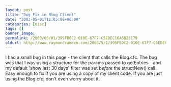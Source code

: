 ```yaml
---
layout: post
title: "Bug Fix in Blog Client"
date: "2003-05-01T12:05:08+06:00"
categories: [misc]
tags: []
banner_image: 
permalink: /2003/05/01/395FB0C2-010E-67F7-C5EDEC16A6823C79
oldurl: http://www.raymondcamden.com/2003/5/1/395FB0C2-010E-67F7-C5EDEC16A6823C79
---
```


I had a small bug in this page - the client that calls the Blog.cfc. The bug was that I was using a structure for the params passed to getEntries - and my default 'show last 30 days' filter was set <i>before</i> the structNew() call. Easy enough to fix if you are using a copy of my client code. If you are just using the Blog.cfc, don't even worry about it.